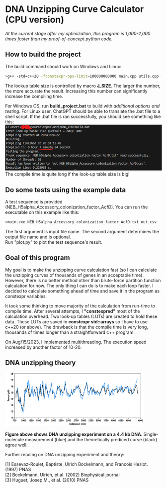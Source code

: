 # DNA Unzipping Curve Calculator (CPU version)  

*At the current stage after my optimization, this program is 1,000-2,000 times faster than my proof-of-concept python code.*  

## How to build the project  

The build command should work on Windows and Linux:  

```bash
>g++ -std=c++20 -fconstexpr-ops-limit=100000000000 main.cpp utils.cpp -DJ_SIZE=200 -DEXT_SIZE=200 -o main.exe
```
The lookup table size is controlled by macro **J_SIZE**. The larger the number, the more accurate the result. Increasing this number can significantly increase the compiling time.  
  
For Windows OS, run **build_project.bat** to build with *additional options and testing*. For Linux user, ChatGPT should be able to translate the .bat file to a shell script. If the .bat file is ran successfully, you should see something like this:  
![image](tutorial.png)  
The compile time is quite long if the look-up table size is big!  

## Do some tests using the example data

A test sequence is provided (NEB_H5alpha_Accessory_colonization_factor_AcfD). You can run the executable on this example like this:  

```bash
>main.exe NEB_H5alpha_Accessory_colonization_factor_AcfD.txt out.csv
```

The first argument is input file name. The second argument determines the output file name and is optional.  
Run "plot.py" to plot the test sequence's result.  

## Goal of this program  

My goal is to make the unzipping curve calculation fast (so I can calculate the unzipping curves of thousands of genes in an acceptable time). However, there is no better method other than brute-force partition function calculation for now. The only thing I can do is to make each loop faster. I decided to calculate something ahead of time and save it in the program as constexpr variables.

It took some thinking to move majority of the calculation from run-time to compile time. After several attempts, I **"constexpred"** most of the calculation overhead. Two look-up tables (LUTs) are created to hold these data. These LUTs are saved in **constexpr std::arrays** so I have to use c++20 (or above). The drawback is that the compile time is very long, thousands of times longer than a straightforward c++ program.  
  
On Aug/15/2023, I implemented multithreading. The execution speed increased by another factor of 10-20.  

## DNA unzipping theory  

![image](theory_vs_experiment_v1.png)

**Figure above shows DNA unzipping experiment on a 4.4 kb DNA**. Single-molecule measurement (blue) and the theoretically prediced curve (black) agree well.  
  
Further reading on DNA unzipping experiment and theory:  

[1] Essevaz-Roulet, Baptiste, Ulrich Bockelmann, and Francois Heslot. (1997) PNAS  
[2] Bockelmann, Ulrich, et al. (2002) Biophysical journal  
[3] Huguet, Josep M., et al. (2010) PNAS  

